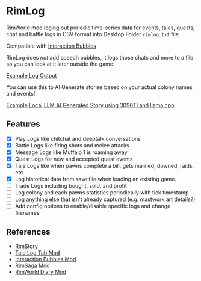 RimLog
===
RimWorld mod loging out periodic time-series data for events, tales,
quests, chat and battle logs in CSV format into Desktop Folder
`rimlog.txt` file.

Compatible with [Interaction Bubbles](https://steamcommunity.com/sharedfiles/filedetails/?id=1516158345)

RimLog does *not* add speech bubbles, it logs those chats and more to
a file so you can look at it later outside the game.

[Example Log Output](https://gist.github.com/ubergarm/fbf7594524d96f824e6572d1ce7db517)

You can use this to AI Generate stories based on your actual colony names and events!

[Example Local LLM AI Generated Story using 3090TI and llama.cpp](https://gist.github.com/ubergarm/fe269df408be41263fa85e2ab0d58433)

## Features
- [x] Play Logs like chitchat and deeptalk conversations
- [x] Battle Logs like firing shots and melee attacks
- [x] Message Logs like Muffalo 1 is roaming away
- [x] Quest Logs for new and accepted quest events
- [x] Tale Logs like when pawns complete a bill, gets married, downed, raids, etc.
- [x] Log historical data from save file when loading an existing game.
- [ ] Trade Logs including bought, sold, and profit
- [ ] Log colony and each pawns statistics periodically with tick timestamp
- [ ] Log anything else that isn't already captured (e.g. mastwork art details?)
- [ ] Add config options to enable/disable specific logs and change filenames

## References
* [RimStory](https://steamcommunity.com/sharedfiles/filedetails/?id=2601386195)
* [Tale Log Tab Mod](https://github.com/ssimpson91/TalesLog-Updated-1.5)
* [Interaction Bubbles Mod](https://github.com/Jaxe-Dev/Bubbles)
* [RimSaga Mod](https://github.com/jaschaephraim/rimsaga-issues)
* [RimWorld Diary Mod](https://github.com/AamuLumi/Rimworld-Diary)
